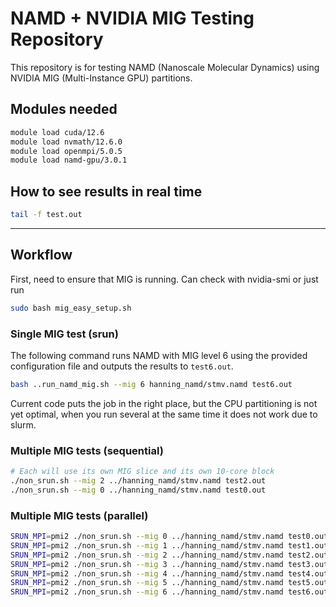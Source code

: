 # NAMD + NVIDIA MIG Testing Repository

This repository is for testing NAMD (Nanoscale Molecular Dynamics) using NVIDIA MIG (Multi-Instance GPU) partitions.

## Modules needed

```bash
module load cuda/12.6
module load nvmath/12.6.0
module load openmpi/5.0.5
module load namd-gpu/3.0.1
```

## How to see results in real time

```bash
tail -f test.out
```

--------------------

## Workflow

First, need to ensure that MIG is running. Can check with nvidia-smi or just run 

```bash
sudo bash mig_easy_setup.sh
```

### Single MIG test (srun)

The following command runs NAMD with MIG level 6 using the provided configuration file and outputs the results to `test6.out`.

```bash
bash ..run_namd_mig.sh --mig 6 hanning_namd/stmv.namd test6.out
```

Current code puts the job in the right place, but the CPU partitioning is not yet optimal, when you run several at the same time it does not work due to slurm. 

### Multiple MIG tests (sequential) 

```bash
# Each will use its own MIG slice and its own 10-core block
./non_srun.sh --mig 2 ../hanning_namd/stmv.namd test2.out
./non_srun.sh --mig 0 ../hanning_namd/stmv.namd test0.out
```

### Multiple MIG tests (parallel)

```bash
SRUN_MPI=pmi2 ./non_srun.sh --mig 0 ../hanning_namd/stmv.namd test0.out
SRUN_MPI=pmi2 ./non_srun.sh --mig 1 ../hanning_namd/stmv.namd test1.out
SRUN_MPI=pmi2 ./non_srun.sh --mig 2 ../hanning_namd/stmv.namd test2.out
SRUN_MPI=pmi2 ./non_srun.sh --mig 3 ../hanning_namd/stmv.namd test3.out
SRUN_MPI=pmi2 ./non_srun.sh --mig 4 ../hanning_namd/stmv.namd test4.out
SRUN_MPI=pmi2 ./non_srun.sh --mig 5 ../hanning_namd/stmv.namd test5.out
SRUN_MPI=pmi2 ./non_srun.sh --mig 6 ../hanning_namd/stmv.namd test6.out
```
